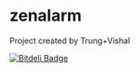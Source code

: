 zenalarm
========
Project created by Trung+Vishal


[![Bitdeli Badge](https://d2weczhvl823v0.cloudfront.net/tn052002/zenalarm/trend.png)](https://bitdeli.com/free "Bitdeli Badge")

